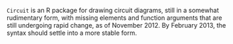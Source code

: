 ``Circuit`` is an R package for drawing circuit diagrams, still in a somewhat
rudimentary form, with missing elements and function arguments that are still
undergoing rapid change, as of November 2012.  By February 2013, the syntax
should settle into a more stable form.

